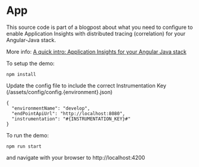 # App

This source code is part of a blogpost about what you need to configure to enable Application Insights with distributed tracing (correlation) for your Angular-Java stack.

More info: [A quick intro: Application Insights for your Angular Java stack](https://yuriburger.net/2019/12/17/a-quick-intro-application-insights-for-your-angular-java-stack/)

To setup the demo:

```
npm install
```

Update the config file to include the correct Instrumentation Key (/assets/config/config.{environment}.json)

```
{
  "environmentName": "develop",
  "endPointApiUrl": "http://localhost:8080",
  "instrumentation": "#{INSTRUMENTATION_KEY}#"
}
```

To run the demo:

```
npm run start
```

and navigate with your browser to http://localhost:4200

